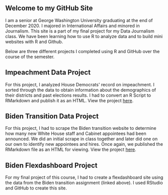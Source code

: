 ## Welcome to my GitHub Site 
I am a senior at George Washington University graduating at the end of December 2020. I majored in International Affairs and minored in Journalism. This site is a part of my final project for my Data Journalism class. We have been learning how to use R to analyze data and to build mini websites with R and Github. 

Below are three different projects I completed using R and GitHub over the course of the semester.


## Impeachment Data Project
For this project, I analyzed House Democrats' record on impeachment. I sorted through the data to obtain information about the demographics of their districts and past elections results. I had to convert an R Script to RMarkdown and publish it as an HTML.
View the project [here](https://rpubs.com/carolinemhakes/705190).

## Biden Transition Data Project 
For this project, I had to scrape the Biden transition website to determine how many new White House staff and Cabinet appointees had been announced. We did an initial scrape in class together and later did one on our own to identify new appointees and hires. Once again, we published the RMarkdown file as an HTML for viewing.
View the project [here](https://rpubs.com/carolinemhakes/705189).

## Biden Flexdashboard Project
For my final project of this course, I had to create a flexdashboard site using the data from the Biden transition assignment (linked above). I used RStudio and GitHub to create this site. 
```
